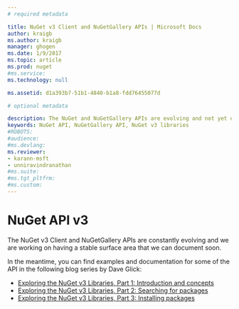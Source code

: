 ```yaml
---
# required metadata 

title: NuGet v3 Client and NuGetGallery APIs | Microsoft Docs
author: kraigb
ms.author: kraigb
manager: ghogen
ms.date: 1/9/2017
ms.topic: article
ms.prod: nuget
#ms.service:
ms.technology: null

ms.assetid: d1a393b7-51b1-4840-b1a8-fdd76455077d

# optional metadata

description: The NuGet and NuGetGallery APIs are evolving and not yet documented, but examples are available on Dave Glick's blog.
keywords: NuGet API, NuGetGallery API, NuGet v3 libraries
#ROBOTS:
#audience:
#ms.devlang:
ms.reviewer:
- karann-msft
- unniravindranathan
#ms.suite:
#ms.tgt_pltfrm:
#ms.custom:
---
```


# NuGet API v3

The NuGet v3 Client and NuGetGallery APIs are constantly evolving and we are working on having a stable surface area that we can document soon.

In the meantime, you can find examples and documentation for some of the API in the following blog series by Dave Glick:

- [Exploring the NuGet v3 Libraries, Part 1: Introduction and concepts](http://daveaglick.com/posts/exploring-the-nuget-v3-libraries-part-1)
- [Exploring the NuGet v3 Libraries, Part 2: Searching for packages](http://daveaglick.com/posts/exploring-the-nuget-v3-libraries-part-2)
- [Exploring the NuGet v3 Libraries, Part 3: Installing packages](http://daveaglick.com/posts/exploring-the-nuget-v3-libraries-part-3)
